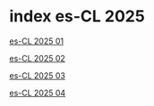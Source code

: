 # index es-CL 2025

<a href="./01">es-CL 2025 01</a>

<a href="./02">es-CL 2025 02</a>

<a href="./03">es-CL 2025 03</a>

<a href="./04">es-CL 2025 04</a>

